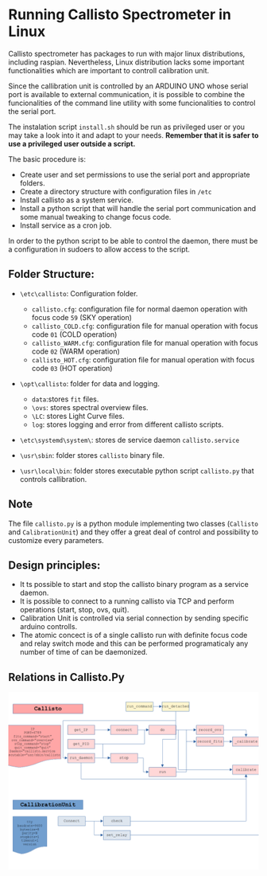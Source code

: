 # Running Callisto Spectrometer in Linux

Callisto spectrometer has packages to run with major linux distributions, including raspian. Nevertheless, Linux distribution lacks some important functionalities which are important to controll calibration unit.

Since the callibration unit is controlled by an ARDUINO UNO whose serial port is available to external communication, it is possible to combine the funcionalities of the command line utility with some funcionalities to control the serial port.

The instalation script `install.sh` should be run as privileged user or you may take a look into it and adapt to your needs. **Remember that it is safer to use a privileged user outside a script.**

The basic procedure is:
- Create user and set permissions to use the serial port and appropriate folders.
- Create a directory structure with configuration files in `/etc`
- Install callisto as a system service.
- Install a python script that will handle the serial port communication and some manual tweaking to change focus code.
- Install service as a cron job.

In order to the python script to be able to control the daemon, there must be a configuration in sudoers to allow access to the script.

## Folder Structure:

- `\etc\callisto`: Configuration folder.
     - `callisto.cfg`: configuration file for normal daemon operation with focus code `59` (SKY operation)
     - `callisto_COLD.cfg`: configuration file for manual operation with focus code `01` (COLD operation)
     - `callisto_WARM.cfg`: configuration file for manual operation with focus code `02` (WARM operation)
     - `callisto_HOT.cfg`: configuration file for manual operation with focus code `03` (HOT operation)
- `\opt\callisto`: folder for data and logging.
     - `data`:stores `fit` files.
     - `\ovs`: stores spectral overview files.
     - `\LC`: stores Light Curve files.
     - `log`: stores logging and error from different callisto scripts.

- `\etc\systemd\system\`: stores de service daemon `callisto.service`
- `\usr\sbin`: folder stores `callisto` binary file.
- `\usr\local\bin`: folder stores executable python script `callisto.py` that controls callibration.

## Note

The file `callisto.py` is a python module implementing two classes (`Callisto` and `CalibrationUnit`) and they offer a great deal of control and possibility to customize every parameters.

## Design principles:

- It ts possible to start and stop the callisto binary program as a service daemon.
- It is possible to connect to a running callisto via TCP and perform operations (start, stop, ovs, quit).
- Calibration Unit is controlled via serial connection by sending specific arduino controlls.
- The atomic concect is of a single callisto run with definite focus code and relay switch mode and this can be performed programaticaly any number of time of can be daemonized.

## Relations in Callisto.Py

![Diagrama](./callistoDiagram.png)     
